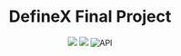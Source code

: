 <h1 align="center">
DefineX Final Project</h1>

<p align="center">
  <img src="https://img.shields.io/badge/-Java-7c6fe1?style=flat&logo=Java&logoColor=white">
  <img src="https://img.shields.io/badge/Spring_Boot-4285f4?style=flat&logo=springBoot&logoColor=white">
  <img alt="API" src="https://img.shields.io/badge/API-26%2B-orange.svg?style=flat"/>
</p>
